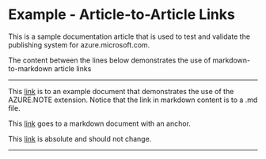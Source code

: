 ﻿<properties pageTitle="Documentation Example - Markdown Article to Article Links" metaKeywords="" description="This is an example document" services="" documentationCenter="" title="Documentation Example - Markdown Article to Article Links" solutions="" authors="" videoId="" scriptId="" />

# Example - Article-to-Article Links #
This is a sample documentation article that is used to test and validate the publishing system for azure.microsoft.com.  

The content between the lines below demonstrates the use of markdown-to-markdown article links

---

This [link](example-azure-note.md) is to an example document that demonstrates the use of the AZURE.NOTE extension.  Notice that the link in markdown content is to a .md file.

This [link](example-headings.md#heading-2) goes to a markdown document with an anchor.

This [link](https://github.com/Azure/azure-content-test/blob/master/README.md) is absolute and should not change.

---
